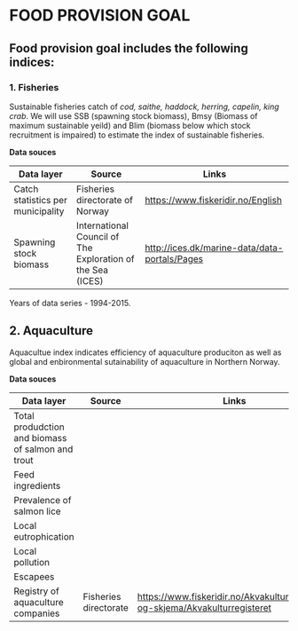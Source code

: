 # FOOD PROVISION GOAL
 
## Food provision goal includes the following indices:
 
### 1. Fisheries
Sustainable fisheries catch of *cod, saithe, haddock, herring, capelin, king crab*. 
We will use SSB (spawning stock biomass), Bmsy (Biomass of maximum sustainable yeild) and Blim (biomass below which stock recruitment is impaired) to estimate the index of sustainable fisheries.
 
 **Data souces**
          
Data layer    | Source       | Links
------------- | -------------|--------
Catch statistics per municipality | Fisheries directorate of Norway | https://www.fiskeridir.no/English
Spawning stock biomass | International Council of The Exploration of the Sea (ICES)| http://ices.dk/marine-data/data-portals/Pages
Years of data series - 1994-2015. 

## 2.  Aquaculture
Aquacultue index indicates efficiency of aquaculture produciton as well as global and enbironmental sutainability of aquaculture in Northern Norway.
 
  **Data souces**
  
Data layer    | Source       | Links
------------- | -------------|--------
Total produdction and biomass of salmon and trout |  | 
Feed ingredients     |   | 
Prevalence of salmon lice |
Local eutrophication|
Local pollution| 
Escapees       |
Registry of aquaculture companies|Fisheries directorate|https://www.fiskeridir.no/Akvakultur/Registre-og-skjema/Akvakulturregisteret

 

